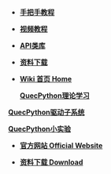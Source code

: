 <!-- docs/_sidebar.md -->

* [**手把手教程**](/zh-cn/sbs/)

* [**视频教程**](https://space.bilibili.com/491326023/channel/detail?cid=150963)

* [**API类库**](/zh-cn/api/)

* [**资料下载**](//qpy.quectel.com/down.html)

* [**Wiki 首页 Home**](/zh-cn/)

  **[QuecPython理论学习](/zh-cn/study/QuecPython理论学习.md)**
<!-- 
  **[QuecPython开发准备](/zh-cn/study/QuecPython开发准备.md)**

  **[QuecPython快速入门](/zh-cn/study/QuecPython快速入门.md)**

  **[QuecPython标准库介绍](/zh-cn/study/QuecPython标准库介绍.md)**

  **[QuecPython平台性接口](/zh-cn/study/QuecPython平台性接口.md)**
 -->
  **[QuecPython驱动子系统](/zh-cn/study/QuecPython驱动子系统.md)**
<!-- 
  **[QuecPython无线联网开发](/zh-cn/study/QuecPython无线联网开发.md)**

  **[QuecPython网络应用开发](/zh-cn/study/QuecPython网络应用开发.md)**

  **[QuecPython云服务](/zh-cn/study/QuecPython云服务.md)**
 -->
  **[QuecPython小实验](/zh-cn/study/QuecPython小实验.md)**
<!-- 
  **[QuecPython Solution方案开发](/zh-cn/study/QuecPythonSolution方案开发.md)**

  **[QuecPython FAQ&DEBUG](/zh-cn/study/QuecPythonFAQ&DEBUG.md)**

  **[QuecPython产品开发及量产](/zh-cn/study/QuecPython产品开发及量产.md)**

   **[模块基础](/zh-cn/study/模块基础.md)**
 -->
* [**官方网站 Official Website**](//qpy.quectel.com)

* [**资料下载 Download**](//qpy.quectel.com/down.html)